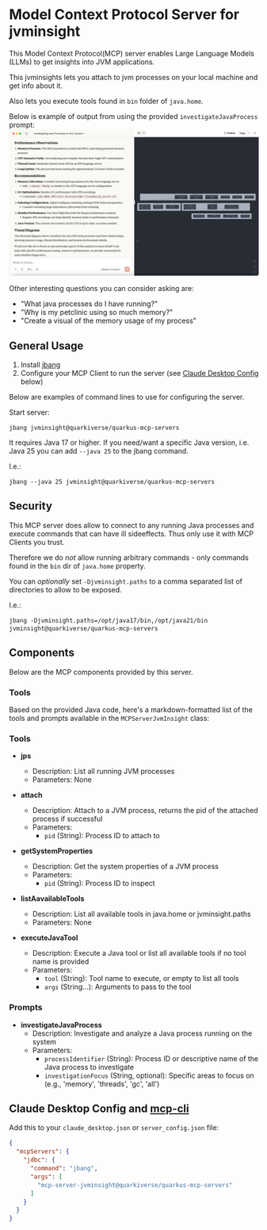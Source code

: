 # Model Context Protocol Server for jvminsight

This Model Context Protocol(MCP) server enables Large Language Models (LLMs) to get insights into JVM applications.

This jvminsights lets you attach to jvm processes on your local machine and get info about it.

Also lets you execute tools found in `bin` folder of `java.home`.

Below is example of output from using the provided `investigateJavaProcess` prompt:
![](images/jvminsight-demo.png)

Other interesting questions you can consider asking are:

- "What java processes do I have running?"
- "Why is my petclinic using so much memory?"
- "Create a visual of the memory usage of my process" 

## General Usage 

1. Install [jbang](https://www.jbang.dev/download/)
2. Configure your MCP Client to run the server (see [Claude Desktop Config](#claude-desktop-config) below)

Below are examples of command lines to use for configuring the server.

Start server:

```shell
jbang jvminsight@quarkiverse/quarkus-mcp-servers
```

It requires Java 17 or higher. If you need/want a specific Java version, i.e. Java 25 you can add `--java 25` to the jbang command.

I.e.:


```shell
jbang --java 25 jvminsight@quarkiverse/quarkus-mcp-servers
```

## Security

This MCP server does allow to connect to any running Java processes and execute commands that can have ill sideeffects. 
Thus only use it with MCP Clients you trust.

Therefore we do *not* allow running arbitrary commands - only commands found in the `bin` dir of `java.home` property.

You can *optionally* set `-Djvminsight.paths` to a comma separated list of directories to allow to be exposed. 

I.e.:

```shell
jbang -Djvminsight.paths=/opt/java17/bin,/opt/java21/bin jvminsight@quarkiverse/quarkus-mcp-servers
```

## Components

Below are the MCP components provided by this server.

### Tools 

Based on the provided Java code, here's a markdown-formatted list of the tools and prompts available in the `MCPServerJvmInsight` class:

### Tools

- **jps**
  - Description: List all running JVM processes
  - Parameters: None

- **attach**
  - Description: Attach to a JVM process, returns the pid of the attached process if successful
  - Parameters: 
    - `pid` (String): Process ID to attach to

- **getSystemProperties**
  - Description: Get the system properties of a JVM process
  - Parameters: 
    - `pid` (String): Process ID to inspect

- **listAavailableTools**
  - Description: List all available tools in java.home or jvminsight.paths
  - Parameters: None

- **executeJavaTool**
  - Description: Execute a Java tool or list all available tools if no tool name is provided
  - Parameters:
    - `tool` (String): Tool name to execute, or empty to list all tools
    - `args` (String...): Arguments to pass to the tool

### Prompts

- **investigateJavaProcess**
  - Description: Investigate and analyze a Java process running on the system
  - Parameters:
    - `processIdentifier` (String): Process ID or descriptive name of the Java process to investigate
    - `investigationFocus` (String, optional): Specific areas to focus on (e.g., 'memory', 'threads', 'gc', 'all')

## Claude Desktop Config and [mcp-cli](https://github.com/chrishayuk/mcp-cli)

Add this to your `claude_desktop.json` or `server_config.json` file:

```json
{
  "mcpServers": {
    "jdbc": {
      "command": "jbang",
      "args": [
        "mcp-server-jvminsight@quarkiverse/quarkus-mcp-servers"
      ]
    }
  }
}
```